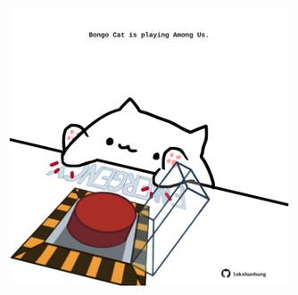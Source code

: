 <!-- built at 13/03/2024, 14:00:41 UTC -->
<p align="center">
  <img width="500" height="500" src="./ReadmeImage.svg">
</p>
